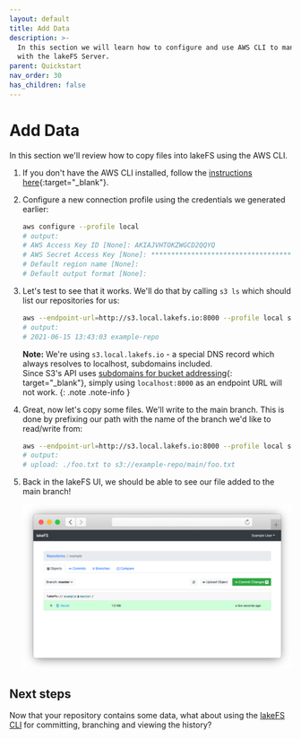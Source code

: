 ```yaml
---
layout: default
title: Add Data
description: >-
  In this section we will learn how to configure and use AWS CLI to manage data
  with the lakeFS Server.
parent: Quickstart
nav_order: 30
has_children: false
---
```


# Add Data

In this section we'll review how to copy files into lakeFS using the AWS CLI.

1. If you don't have the AWS CLI installed, follow the [instructions here](https://docs.aws.amazon.com/cli/latest/userguide/cli-chap-install.html){:target="\_blank"}.
2. Configure a new connection profile using the credentials we generated earlier:

   ```bash
   aws configure --profile local
   # output:
   # AWS Access Key ID [None]: AKIAJVHTOKZWGCD2QQYQ
   # AWS Secret Access Key [None]: ****************************************
   # Default region name [None]:
   # Default output format [None]:
   ```

3. Let's test to see that it works. We'll do that by calling `s3 ls` which should list our repositories for us:

   ```bash
   aws --endpoint-url=http://s3.local.lakefs.io:8000 --profile local s3 ls
   # output:
   # 2021-06-15 13:43:03 example-repo
   ```

   **Note:** We're using `s3.local.lakefs.io` - a special DNS record which always resolves to localhost, subdomains included.  
   Since S3's API uses [subdomains for bucket addressing](https://aws.amazon.com/blogs/aws/amazon-s3-path-deprecation-plan-the-rest-of-the-story/){: target="\_blank"}, simply using `localhost:8000` as an endpoint URL will not work. {: .note .note-info }

4. Great, now let's copy some files. We'll write to the main branch. This is done by prefixing our path with the name of the branch we'd like to read/write from:

   ```bash
   aws --endpoint-url=http://s3.local.lakefs.io:8000 --profile local s3 cp ./foo.txt s3://example-repo/main/
   # output:
   # upload: ./foo.txt to s3://example-repo/main/foo.txt
   ```

5. Back in the lakeFS UI, we should be able to see our file added to the main branch!

   ![Object Added](../../.gitbook/assets/object_added.png)

## Next steps

Now that your repository contains some data, what about using the [lakeFS CLI](lakefs_cli.md) for committing, branching and viewing the history?

